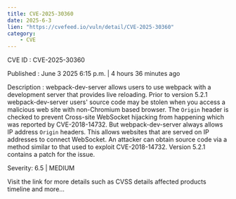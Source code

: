 ```yaml
---
title: CVE-2025-30360
date: 2025-6-3
lien: "https://cvefeed.io/vuln/detail/CVE-2025-30360"
category:
    - CVE
---
```


CVE ID : CVE-2025-30360

Published :  June 3
2025
6:15 p.m. | 4 hours
36 minutes ago

Description : webpack-dev-server allows users to use webpack with a development server that provides live reloading. Prior to version 5.2.1
webpack-dev-server users' source code may be stolen when you access a malicious web site with non-Chromium based browser. The `Origin` header is checked to prevent Cross-site WebSocket hijacking from happening
which was reported by CVE-2018-14732. But webpack-dev-server always allows IP address `Origin` headers. This allows websites that are served on IP addresses to connect WebSocket. An attacker can obtain source code via a method similar to that used to exploit CVE-2018-14732. Version 5.2.1 contains a patch for the issue.

Severity: 6.5 | MEDIUM

Visit the link for more details
such as CVSS details
affected products
timeline
and more...
